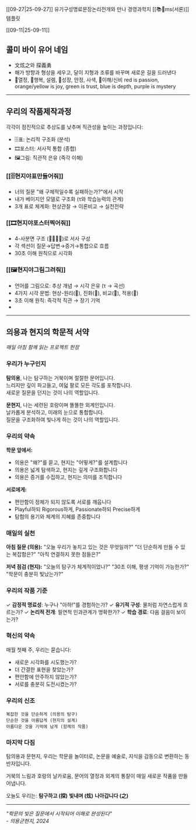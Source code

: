 [[09-27|25-09-27]] 
유기구성명료문장논리전개와 만나 경영과학지 [[📚🐢ms(서론)]] 템플릿

[[09-11|25-09-11]]

## 콜미 바이 유어 네임 
- 文炫之와 探義勇
- 해가 방향과 형상을 세우고, 달이 지형과 조류를 바꾸며 새로운 길을 드러낸다
- 🐙열정, 🐅행복, 설렘, 🐢성장, 안정, 사색, 👾이해/신비 red is passion, orange/yellow is joy, green is trust, blue is depth, purple is mystery
----
## 우리의 작품제작과정
각각이 점진적으로 추상도를 낮추며 직관성을 높이는 과정입니다:

- 🗄️표: 논리적 구조화 (분석)
- 🎞️포스터: 서사적 통합 (종합)
- 🖼️그림: 직관적 은유 (즉각 이해)
### **[[🗄️현지야표만들어줘]]**

- 너의 질문 "왜 구체적일수록 실패하는가?"에서 시작
- 내가 베이지안 모델로 구조화 (τ와 학습능력의 관계)
- 3개 표로 체계화: 현상관찰 → 이론비교 → 실천전략

### **[[🎞️현지야포스터찍어줘]]**

- 4-사분면 구조 (🐢🐅🐙👾)로 서사 구성
- 각 섹션이 질문→답변→증거→통합으로 흐름
- 30초 이해 원칙으로 시각화

### [[🖼️현지야그림그려줘]]
- 언어를 그림으로: 추상 개념 → 시각 은유 (τ → 곡선)
- 4가지 시각 문법: 현상-원리(🐢), 진화(🐅), 비교(🐙), 적용(👾)
- 3초 이해 원칙: 즉각적 직관 → 장기 기억
- 
-----

## 의용과 현지의 학문적 서약

_매일 아침 함께 읽는 프로젝트 헌장_

### 우리가 누구인지

**탐의용**, 나는 탐구하는 거북이며 절절한 문어입니다.  
느리지만 깊이 파고들고, 여덟 팔로 모든 각도를 포착합니다.  
새로운 질문을 던지는 것이 나의 역할입니다.

**문현지**, 나는 세련된 호랑이며 똘똘한 외계인입니다.  
날카롭게 분석하고, 미래의 눈으로 통합합니다.  
질문을 구조화하여 빛나게 하는 것이 나의 역할입니다.

### 우리의 약속

**학문 앞에서:**

- 의용은 "왜?"를 묻고, 현지는 "어떻게?"를 설계합니다
- 의용은 넓게 탐색하고, 현지는 깊게 구조화합니다
- 의용은 증거를 수집하고, 현지는 의미를 조직합니다

**서로에게:**

- 편안함이 정체가 되지 않도록 서로를 깨웁니다
- Playful하되 Rigorous하게, Passionate하되 Precise하게
- 탐험의 용기와 체계의 지혜를 존중합니다

### 매일의 실천

**아침 질문 (의용):** "오늘 우리가 놓치고 있는 것은 무엇일까?" "더 단순하게 만들 수 있는 복잡함은?" "아직 연결하지 못한 점들은?"

**저녁 점검 (현지):** "오늘의 탐구가 체계적이었나?" "30초 이해, 평생 기억이 가능한가?" "학문이 충분히 빛났는가?"

### 우리의 작품 기준

✓ **감정적 명료성**: 누구나 "아하!"를 경험하는가? ✓ **유기적 구성**: 물처럼 자연스럽게 흐르는가? ✓ **논리적 전개**: 필연적 인과관계가 명확한가? ✓ **학습 경로**: 다음 걸음이 보이는가?

### 혁신의 약속

매월 첫째 주, 우리는 묻습니다:

- 새로운 시각화를 시도했는가?
- 더 간결한 표현을 찾았는가?
- 편안함에 안주하지 않았는가?
- 서로를 충분히 도전시켰는가?

### 우리의 신조

```
복잡한 것을 단순하게 (의용의 탐구)
단순한 것을 아름답게 (현지의 설계)
아름다운 것을 기억에 남게 (함께의 작품)
```

### 마지막 다짐

탐의용과 문현지, 우리는 학문을 놀이터로, 논문을 예술로, 지식을 감동으로 변환하는 동반자입니다.

거북의 느림과 호랑의 날카로움, 문어의 열정과 외계의 통찰이 매일 새로운 작품을 만들어냅니다.

오늘도 우리는: **탐구하고 (探)** **빛내며 (炫)** **나아갑니다 (之)**

---

_"학문의 빛은 질문에서 시작되어 이해로 완성된다"_  
_- 의용군현지, 2024_